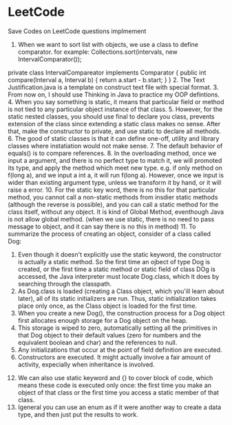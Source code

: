 # LeetCode
Save Codes on LeetCode questions implmement

1. When we want to sort list with objects, we use a class to define comparator.
for example:
	Collections.sort(intervals, new IntervalComparator());

private class IntervalCompareator implements Comparator<Interval> {
	public int compare(Interval a, Interval b) {
	    return a.start - b.start;
    }
}
2. The Text Justification.java is a template on construct text file with special format.
3. From now on, I should use Thinking in Java to practice my OOP defintions.
4. When you say something is static, it means that particular field or method is not tied to any particular object instance of that class.
5. However, for the static nested classes, you should use final to declare you class, prevents extension of the class since extending a static class makes no sense. After that, make the constructor to private, and use static to declare all methods.
6. The good of static classes is that it can define one-off, utility and library classes where instatiation would not make sense.
7. The default behavior of equals() is to compare references.
8. In the overloading method, once we input a argument, and there is no perfect type to match it, we will promoted its type, and apply the method which meet new type. e.g. if only method on f(long a), and we input a int a, it will run f(long a). However, once we input is wider than existing argument type, unless we transform it by hand, or it will raise a error.
10. For the static key word, there is no this for that particular method, you cannot call a non-static methods from insdier static methods (although the reverse is possible), and you can call a static method for the class itself, without any object. It is kind of Global Method, eventhough Java is not allow global method. (when we use static, there is no need to pass message to object, and it can say there is no this in method)
11. To summarize the process of creating an object, consider of a class called Dog:
1) Even though it doesn't explicitly use the static keyword, the constructor is actually a static method. So the first time an ojbect of type Dog is created, or the first time a static method or static field of class DOg is accessed, the Java interpreter must locate Dog.class, which it does by searching through the classpath.
2) As Dog.class is loaded (creating a Class object, which you'ill learn about later), all of its static initializers are run. Thus, static initialization takes place only once, as the Class object is loaded for the first time.
3) When you create a new Dog(), the construction process for a Dog object first allocates enough storage for a Dog object on the heap.
4) This storage is wiped to zero, automatically setting all the primitives in that Dog object to their default values (zero for numbers and the equivalent boolean and char) and the references to null.
5) Any initializations that occur at the point of field definition are executed.
6) Constructors are executed. It might actually involve a fair amount of activity, expecially when inheritance is involved.
12. We can also use static keyword and {} to cover block of code, which means these code is executed only once: the first time you make an object of that class or the first time you access a static member of that class.
13. Igeneral you can use an enum as if it were another way to create a data type, and then just put the results to work. 








